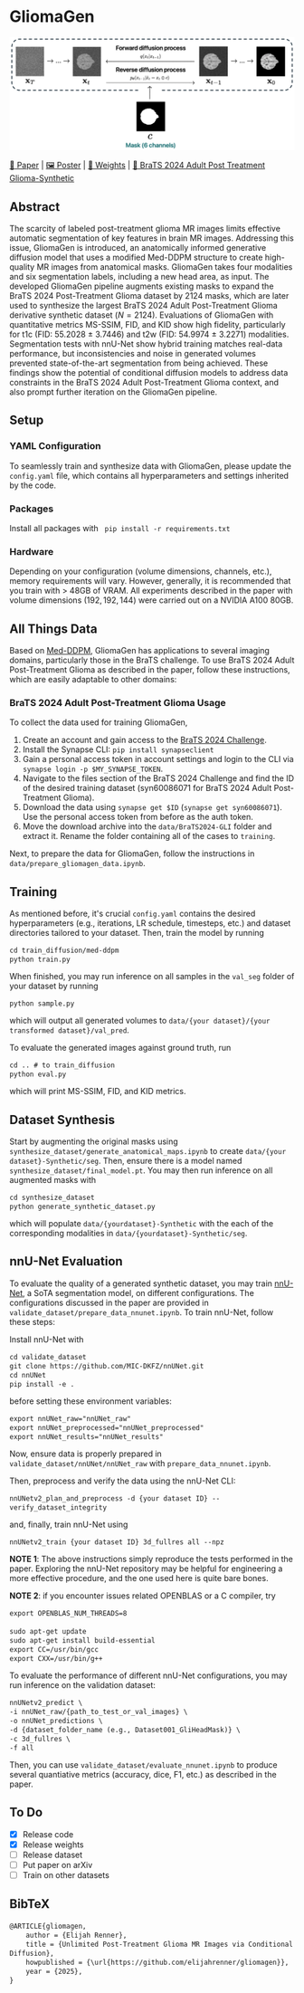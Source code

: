 # GliomaGen
 
![image](media/diffusion%20processes%20with%20mask.png)

[📝 Paper](media/GliomaGen.pdf) | [🖼️ Poster](media/poster.pdf) | [🤗 Weights](https://huggingface.co/elijahrenner/gliomagen) | [🤗 BraTS 2024 Adult Post Treatment Glioma-Synthetic](https://huggingface.co/datasets/elijahrenner/brats2024-aptg-synthetic)

## Abstract

The scarcity of labeled post-treatment glioma MR images limits effective automatic segmentation of key features in brain MR images. Addressing this issue, GliomaGen is introduced, an anatomically informed generative diffusion model that uses a modified Med-DDPM structure to create high-quality MR images from anatomical masks. GliomaGen takes four modalities and six segmentation labels, including a new head area, as input. The developed GliomaGen pipeline augments existing masks to expand the BraTS 2024 Post-Treatment Glioma dataset by 2124 masks, which are later used to synthesize the largest BraTS 2024 Adult Post-Treatment Glioma derivative synthetic dataset $(N=2124)$. Evaluations of GliomaGen with quantitative metrics MS-SSIM, FID, and KID show high fidelity, particularly for t1c (FID: 55.2028 ± 3.7446) and t2w (FID: 54.9974 ± 3.2271) modalities. Segmentation tests with nnU-Net show hybrid training matches real-data performance, but inconsistencies and noise in generated volumes prevented state-of-the-art segmentation from being achieved. These findings show the potential of conditional diffusion models to address data constraints in the BraTS 2024 Adult Post-Treatment Glioma context, and also prompt further iteration on the GliomaGen pipeline.

## Setup

### YAML Configuration

To seamlessly train and synthesize data with GliomaGen, please update the `config.yaml` file, which contains all hyperparameters and settings inherited by the code.  

### Packages

Install all packages with ```
pip install -r requirements.txt```

### Hardware

Depending on your configuration (volume dimensions, channels, etc.), memory requirements will vary. However, generally, it is recommended that you train with > 48GB of VRAM. All experiments described in the paper with volume dimensions $(192, 192, 144)$ were carried out on a NVIDIA A100 80GB.

## All Things Data

Based on [Med-DDPM](https://github.com/mobaidoctor/med-ddpm), GliomaGen has applications to several imaging domains, particularly those in the BraTS challenge. To use BraTS 2024 Adult Post-Treatment Glioma as described in the paper, follow these instructions, which are easily adaptable to other domains:

### BraTS 2024 Adult Post-Treatment Glioma Usage

To collect the data used for training GliomaGen,

1. Create an account and gain access to the [BraTS 2024 Challenge](https://www.synapse.org/Synapse:syn53708249).
2. Install the Synapse CLI: `pip install synapseclient`
3. Gain a personal access token in account settings and login to the CLI via `synapse login -p $MY_SYNAPSE_TOKEN`.
4. Navigate to the files section of the BraTS 2024 Challenge and find the ID of the desired training dataset (syn60086071 for BraTS 2024 Adult Post-Treatment Glioma).
5. Download the data using `synapse get $ID` (`synapse get syn60086071`). Use the personal access token from before as the auth token.
6. Move the download archive into the `data/BraTS2024-GLI` folder and extract it. Rename the folder containing all of the cases to `training`.

Next, to prepare the data for GliomaGen, follow the instructions in `data/prepare_gliomagen_data.ipynb`. 

## Training

As mentioned before, it's crucial `config.yaml` contains the desired hyperparameters (e.g., iterations, LR schedule, timesteps, etc.) and dataset directories tailored to your dataset. Then, train the model by running
```
cd train_diffusion/med-ddpm
python train.py
```

When finished, you may run inference on all samples in the `val_seg` folder of your dataset by running

```
python sample.py
```

which will output all generated volumes to `data/{your dataset}/{your transformed dataset}/val_pred`.

To evaluate the generated images against ground truth, run 

```
cd .. # to train_diffusion
python eval.py
```

which will print MS-SSIM, FID, and KID metrics.

## Dataset Synthesis

Start by augmenting the original masks using `synthesize_dataset/generate_anatomical_maps.ipynb` to create `data/{your dataset}-Synthetic/seg`. Then, ensure there is a model named `synthesize_dataset/final_model.pt`. You may then run inference on all augmented masks with 

```
cd synthesize_dataset
python generate_synthetic_dataset.py
```

which will populate `data/{yourdataset}-Synthetic` with the each of the corresponding modalities in `data/{yourdataset}-Synthetic/seg`.

## nnU-Net Evaluation

To evaluate the quality of a generated synthetic dataset, you may train [nnU-Net](https://github.com/MIC-DKFZ/nnUNet), a SoTA segmentation model, on different configurations. The configurations discussed in the paper are provided in `validate_dataset/prepare_data_nnunet.ipynb`. To train nnU-Net, follow these steps:

Install nnU-Net with

```
cd validate_dataset
git clone https://github.com/MIC-DKFZ/nnUNet.git
cd nnUNet
pip install -e .
```

before setting these environment variables:

```
export nnUNet_raw="nnUNet_raw"
export nnUNet_preprocessed="nnUNet_preprocessed"
export nnUNet_results="nnUNet_results"
```

Now, ensure data is properly prepared in `validate_dataset/nnUNet/nnUNet_raw` with `prepare_data_nnunet.ipynb`.

Then, preprocess and verify the data using the nnU-Net CLI:

```
nnUNetv2_plan_and_preprocess -d {your dataset ID} --verify_dataset_integrity
```

and, finally, train nnU-Net using

```
nnUNetv2_train {your dataset ID} 3d_fullres all --npz
```

**NOTE 1**: The above instructions simply reproduce the tests performed in the paper. Exploring the nnU-Net repository may be helpful for engineering a more effective procedure, and the one used here is quite bare bones.

**NOTE 2**: if you encounter issues related OPENBLAS or a C compiler, try

```
export OPENBLAS_NUM_THREADS=8

sudo apt-get update
sudo apt-get install build-essential
export CC=/usr/bin/gcc
export CXX=/usr/bin/g++
```

To evaluate the performance of different nnU-Net configurations, you may run inference on the validation dataset:

```
nnUNetv2_predict \
-i nnUNet_raw/{path_to_test_or_val_images} \
-o nnUNet_predictions \
-d {dataset_folder_name (e.g., Dataset001_GliHeadMask)} \
-c 3d_fullres \
-f all
```

Then, you can use `validate_dataset/evaluate_nnunet.ipynb` to produce several quantiative metrics (accuracy, dice, F1, etc.) as described in the paper.

## To Do

- [X] Release code
- [X] Release weights
- [ ] Release dataset
- [ ] Put paper on arXiv
- [ ] Train on other datasets

## BibTeX

```
@ARTICLE{gliomagen,
	author = {Elijah Renner},
	title = {Unlimited Post-Treatment Glioma MR Images via Conditional Diffusion},
	howpublished = {\url{https://github.com/elijahrenner/gliomagen}},
	year = {2025},
}
```



